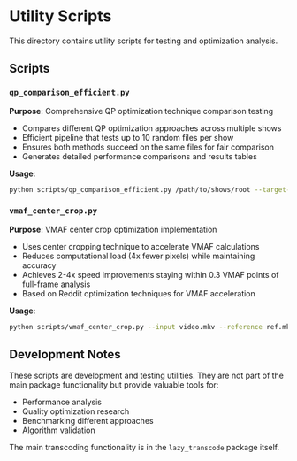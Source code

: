 # Utility Scripts

This directory contains utility scripts for testing and optimization analysis.

## Scripts

### `qp_comparison_efficient.py`
**Purpose**: Comprehensive QP optimization technique comparison testing
- Compares different QP optimization approaches across multiple shows
- Efficient pipeline that tests up to 10 random files per show
- Ensures both methods succeed on the same files for fair comparison
- Generates detailed performance comparisons and results tables

**Usage**:
```bash
python scripts/qp_comparison_efficient.py /path/to/shows/root --target-comparisons 20
```

### `vmaf_center_crop.py`
**Purpose**: VMAF center crop optimization implementation
- Uses center cropping technique to accelerate VMAF calculations
- Reduces computational load (4x fewer pixels) while maintaining accuracy
- Achieves 2-4x speed improvements staying within 0.3 VMAF points of full-frame analysis
- Based on Reddit optimization techniques for VMAF acceleration

**Usage**:
```bash
python scripts/vmaf_center_crop.py --input video.mkv --reference ref.mkv
```

## Development Notes

These scripts are development and testing utilities. They are not part of the main package functionality but provide valuable tools for:
- Performance analysis
- Quality optimization research  
- Benchmarking different approaches
- Algorithm validation

The main transcoding functionality is in the `lazy_transcode` package itself.
